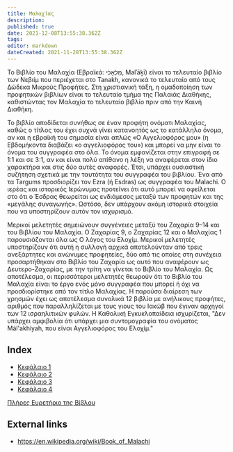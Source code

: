 ```yaml
---
title: Μαλαχίας
description: 
published: true
date: 2021-12-08T13:55:38.362Z
tags: 
editor: markdown
dateCreated: 2021-11-28T13:55:38.362Z
---
```


Το Βιβλίο του Μαλαχία (Εβραϊκά: מַלְאָכִ֔י, Malʾāḵī) είναι το τελευταίο βιβλίο των Νεβιίμ που περιέχεται στο Tanakh, κανονικά το τελευταίο από τους Δώδεκα Μικρούς Προφήτες. Στη χριστιανική τάξη, η ομαδοποίηση των προφητικών βιβλίων είναι το τελευταίο τμήμα της Παλαιάς Διαθήκης, καθιστώντας τον Μαλαχία το τελευταίο βιβλίο πριν από την Καινή Διαθήκη.

Το βιβλίο αποδίδεται συνήθως σε έναν προφήτη ονόματι Μαλαχίας, καθώς ο τίτλος του έχει συχνά γίνει κατανοητός ως το κατάλληλο όνομα, αν και η εβραϊκή του σημασία είναι απλώς «Ο Αγγελιοφόρος μου» (η Εβδομήκοντα διαβάζει «ο αγγελιοφόρος του») και μπορεί να μην είναι το όνομα του συγγραφέα στο όλα. Το όνομα εμφανίζεται στην επιγραφή σε 1:1 και σε 3:1, αν και είναι πολύ απίθανο η λέξη να αναφέρεται στον ίδιο χαρακτήρα και στις δύο αυτές αναφορές. Έτσι, υπάρχει ουσιαστική συζήτηση σχετικά με την ταυτότητα του συγγραφέα του βιβλίου. Ένα από τα Targums προσδιορίζει τον Ezra (ή Esdras) ως συγγραφέα του Malachi. Ο ιερέας και ιστορικός Ιερώνυμος προτείνει ότι αυτό μπορεί να οφείλεται στο ότι ο Έσδρας θεωρείται ως ενδιάμεσος μεταξύ των προφητών και της «μεγάλης συναγωγής». Ωστόσο, δεν υπάρχουν ακόμη ιστορικά στοιχεία που να υποστηρίζουν αυτόν τον ισχυρισμό.

Μερικοί μελετητές σημειώνουν συγγένειες μεταξύ του Ζαχαρία 9–14 και του Βιβλίου του Μαλαχία. Ο Ζαχαρίας 9, ο Ζαχαρίας 12 και ο Μαλαχίας 1 παρουσιάζονται όλα ως Ο λόγος του Ελοχίμ. Μερικοί μελετητές υποστηρίζουν ότι αυτή η συλλογή αρχικά αποτελούνταν από τρεις ανεξάρτητες και ανώνυμες προφητείες, δύο από τις οποίες στη συνέχεια προσαρτήθηκαν στο Βιβλίο του Ζαχαρία ως αυτό που αναφέρουν ως Δευτερο-Ζαχαρίας, με την τρίτη να γίνεται το Βιβλίο του Μαλαχία. Ως αποτέλεσμα, οι περισσότεροι μελετητές θεωρούν ότι το Βιβλίο του Μαλαχία είναι το έργο ενός μόνο συγγραφέα που μπορεί ή όχι να προσδιορίστηκε από τον τίτλο Μαλαχίας. Η παρούσα διαίρεση των χρησμών έχει ως αποτέλεσμα συνολικά 12 βιβλία με ανήλικους προφήτες, αριθμός που παραλληλίζεται με τους γιους του Ιακώβ που έγιναν αρχηγοί των 12 ισραηλιτικών φυλών. Η Καθολική Εγκυκλοπαίδεια ισχυρίζεται, "Δεν υπάρχει αμφιβολία ότι υπάρχει μια συντομογραφία του ονόματος Mál'akhiyah, που είναι Αγγελιοφόρος του Ελοχίμ."

## Index

- [Κεφάλαιο 1](/el/Bible/Malachi/1)
- [Κεφάλαιο 2](/el/Bible/Malachi/2)
- [Κεφάλαιο 3](/el/Bible/Malachi/3)
- [Κεφάλαιο 4](/el/Bible/Malachi/4)


[Πλήρες Ευρετήριο της Βίβλου](/el/index/bible)


## External links

- https://en.wikipedia.org/wiki/Book_of_Malachi